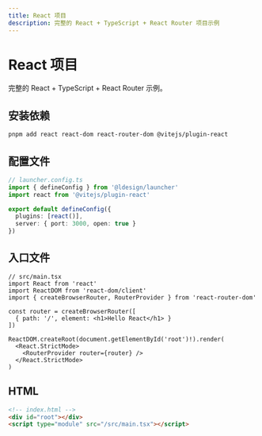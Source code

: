 ```yaml
---
title: React 项目
description: 完整的 React + TypeScript + React Router 项目示例
---
```


# React 项目

完整的 React + TypeScript + React Router 示例。

## 安装依赖
```bash
pnpm add react react-dom react-router-dom @vitejs/plugin-react
```

## 配置文件
```ts
// launcher.config.ts
import { defineConfig } from '@ldesign/launcher'
import react from '@vitejs/plugin-react'

export default defineConfig({
  plugins: [react()],
  server: { port: 3000, open: true }
})
```

## 入口文件
```tsx
// src/main.tsx
import React from 'react'
import ReactDOM from 'react-dom/client'
import { createBrowserRouter, RouterProvider } from 'react-router-dom'

const router = createBrowserRouter([
  { path: '/', element: <h1>Hello React</h1> }
])

ReactDOM.createRoot(document.getElementById('root')!).render(
  <React.StrictMode>
    <RouterProvider router={router} />
  </React.StrictMode>
)
```

## HTML
```html
<!-- index.html -->
<div id="root"></div>
<script type="module" src="/src/main.tsx"></script>
```
